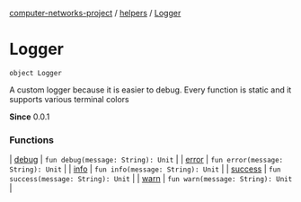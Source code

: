 [computer-networks-project](../../index.md) / [helpers](../index.md) / [Logger](./index.md)

# Logger

`object Logger`

A custom logger because it is easier to debug.
Every function is static and it supports various terminal colors

**Since**
0.0.1

### Functions

| [debug](debug.md) | `fun debug(message: String): Unit` |
| [error](error.md) | `fun error(message: String): Unit` |
| [info](info.md) | `fun info(message: String): Unit` |
| [success](success.md) | `fun success(message: String): Unit` |
| [warn](warn.md) | `fun warn(message: String): Unit` |


